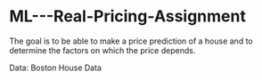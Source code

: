 # ML---Real-Pricing-Assignment
The goal is to be able to make a price prediction of a house and to determine the factors on which the price depends.

Data: Boston House Data
